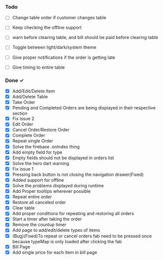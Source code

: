 ### Todo

- [ ] Change table order if customer changes table  
- [ ] Keep checking the offline support  
- [ ] warn before clearing table, and bill should be paid before clearing table  
- [ ] Toggle between light/dark/system theme  
- [ ] Give proper notifications if the order is getting late  
- [ ] Give timing to entire table  


### Done ✓

- [x] Add/Edit/Delete Item  
- [x] Add/Delete Table  
- [x] Take Order  
- [x] Pending and Completed Orders are being displayed in their respective section  
- [x] Fix issue 2  
- [x] Edit Order  
- [x] Cancel Order/Restore Order  
- [x] Complete Order  
- [x] Repeat single Order  
- [x] Solve the firebase .onIndex thing  
- [x] Add empty field for type  
- [x] Empty fields should not be displayed in orders list  
- [x] Solve the hero dart warning  
- [x] Fix issue 1  
- [x] Pressing back button is not closing the navigation drawer(Fixed)  
- [x] Added support for offline  
- [x] Solve the problems displayed during runtime  
- [x] Add Proper tooltips wherever possible  
- [x] Repeat entire order  
- [x] Restore all canceled order  
- [x] Clear table  
- [x] Add proper conditions for repeating and restoring all orders  
- [x] Start a timer after taking the order  
- [x] Remove the countup timer  
- [x] Add page to add/edit/delete types of items  
- [x] (Bug)(Fixed)To repeat or cancel orders fab need to be pressed once because typeMap is only loaded after clicking the fab  
- [x] Bill Page  
- [x] Add single price for each item in bill page  